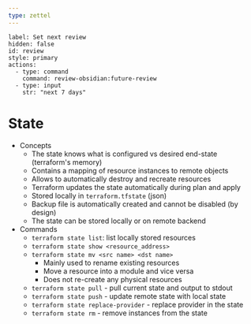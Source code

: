 ```yaml
---
type: zettel
---
```


```meta-bind-button
label: Set next review
hidden: false
id: review
style: primary
actions:
  - type: command
    command: review-obsidian:future-review
  - type: input
    str: "next 7 days"
```

# State

- Concepts
	- The state knows what is configured vs desired end-state (terraform's memory)
	- Contains a mapping of resource instances to remote objects
	- Allows to automatically destroy and recreate resources
	- Terraform updates the state automatically during plan and apply
	- Stored locally in `terraform.tfstate` (json)
	- Backup file is automatically created and cannot be disabled (by design)
	- The state can be stored locally or on remote backend
- Commands
	- `terraform state list`: list locally stored resources
	- `terraform state show <resource_address>`
	- `terraform state mv <src name> <dst name>`
		- Mainly used to rename existing resources
		- Move a resource into a module and vice versa
		- Does not re-create any physical resources
	- `terraform state pull` - pull current state and output to stdout
	- `terraform state push` - update remote state with local state
	- `terraform state replace-provider` - replace provider in the state
	- `terraform state rm` - remove instances from the state


